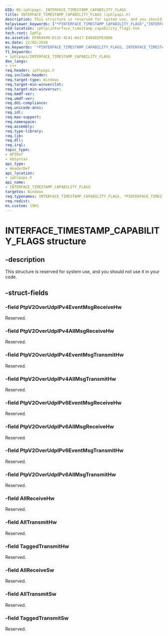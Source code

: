 ```yaml
---
UID: NS:iphlpapi._INTERFACE_TIMESTAMP_CAPABILITY_FLAGS
title: INTERFACE_TIMESTAMP_CAPABILITY_FLAGS (iphlpapi.h)
description: This structure is reserved for system use, and you should not use it in your code.helpviewer_keywords: ["*PINTERFACE_TIMESTAMP_CAPABILITY_FLAGS","INTERFACE_TIMESTAMP_CAPABILITY_FLAGS","INTERFACE_TIMESTAMP_CAPABILITY_FLAGS structure [IP Helper]","PINTERFACE_TIMESTAMP_CAPABILITY_FLAGS","PINTERFACE_TIMESTAMP_CAPABILITY_FLAGS structure pointer [IP Helper]","iphlp.interface_timestamp_capability_flags","iphlpapi/INTERFACE_TIMESTAMP_CAPABILITY_FLAGS","iphlpapi/PINTERFACE_TIMESTAMP_CAPABILITY_FLAGS"]
old-location: iphlp\interface_timestamp_capability_flags.htm
tech.root: IpHlp
ms.assetid: EF064499-D11C-4C41-A417-E494D2FE3686
ms.date: 12/05/2018
ms.keywords: '*PINTERFACE_TIMESTAMP_CAPABILITY_FLAGS, INTERFACE_TIMESTAMP_CAPABILITY_FLAGS, INTERFACE_TIMESTAMP_CAPABILITY_FLAGS structure [IP Helper], PINTERFACE_TIMESTAMP_CAPABILITY_FLAGS, PINTERFACE_TIMESTAMP_CAPABILITY_FLAGS structure pointer [IP Helper], iphlp.interface_timestamp_capability_flags, iphlpapi/INTERFACE_TIMESTAMP_CAPABILITY_FLAGS, iphlpapi/PINTERFACE_TIMESTAMP_CAPABILITY_FLAGS'
f1_keywords:
- iphlpapi/INTERFACE_TIMESTAMP_CAPABILITY_FLAGS
dev_langs:
- c++
req.header: iphlpapi.h
req.include-header: 
req.target-type: Windows
req.target-min-winverclnt: 
req.target-min-winversvr: 
req.kmdf-ver: 
req.umdf-ver: 
req.ddi-compliance: 
req.unicode-ansi: 
req.idl: 
req.max-support: 
req.namespace: 
req.assembly: 
req.type-library: 
req.lib: 
req.dll: 
req.irql: 
topic_type:
- APIRef
- kbSyntax
api_type:
- HeaderDef
api_location:
- iphlpapi.h
api_name:
- INTERFACE_TIMESTAMP_CAPABILITY_FLAGS
targetos: Windows
req.typenames: INTERFACE_TIMESTAMP_CAPABILITY_FLAGS, *PINTERFACE_TIMESTAMP_CAPABILITY_FLAGS
req.redist: 
ms.custom: 19H1
---
```


# INTERFACE_TIMESTAMP_CAPABILITY_FLAGS structure


## -description


This structure is reserved for system use, and you should not use it in your code.


## -struct-fields




### -field PtpV2OverUdpIPv4EventMsgReceiveHw

Reserved.


### -field PtpV2OverUdpIPv4AllMsgReceiveHw

Reserved.


### -field PtpV2OverUdpIPv4EventMsgTransmitHw

Reserved.


### -field PtpV2OverUdpIPv4AllMsgTransmitHw

Reserved.


### -field PtpV2OverUdpIPv6EventMsgReceiveHw

Reserved.


### -field PtpV2OverUdpIPv6AllMsgReceiveHw

Reserved.


### -field PtpV2OverUdpIPv6EventMsgTransmitHw

Reserved.


### -field PtpV2OverUdpIPv6AllMsgTransmitHw

Reserved.


### -field AllReceiveHw

Reserved.


### -field AllTransmitHw

Reserved.


### -field TaggedTransmitHw

Reserved.


### -field AllReceiveSw

Reserved.


### -field AllTransmitSw

Reserved.


### -field TaggedTransmitSw

Reserved.

